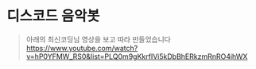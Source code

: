 # 디스코드 음악봇
> 아래의 최신코딩님 영상을 보고 따라 만들었습니다
> https://www.youtube.com/watch?v=hP0YFMW_RS0&list=PLQ0m9gKkrfIVi5kDbBhERkzmRnRO4jhWX 

